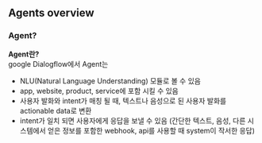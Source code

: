  ## Agents overview  

### Agent?  

**Agent란?**  
  google Dialogflow에서 Agent는  
 - NLU(Natural Language Understanding) 모듈로 볼 수 있음  
 - app, website, product, service에 포함 시킬 수 있음  
 - 사용자 발화와 intent가 매칭 될 때, 텍스트나 음성으로 된 사용자 발화를 actionable data로 변환  
 - intent가 일치 되면 사용자에게 응답을 보낼 수 있음 (간단한 텍스트, 음성, 다른 시스템에서 얻은 정보를 포함한 webhook, api를 사용할 때 system이 작서한 응답)  

<!--stackedit_data:
eyJoaXN0b3J5IjpbLTE1NDYyODM2NTRdfQ==
-->